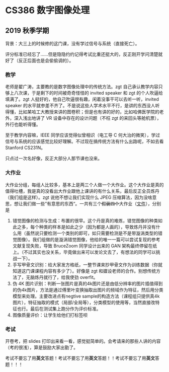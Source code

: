 
# CS386 数字图像处理

## 2019 秋季学期

背景：大三上的时候修的这门课，没有学过信号与系统（直接死亡）。

评分标准已经忘了……但是隐隐约约记得考试比重还挺大的，反正刚开学问清楚就好了（反正后面也是会偷偷调的）。

### 教学

老师是翟广涛，主要教的是数字图像处理中的传统方法。zgt 自己承认教学内容只够上八次课，于是剩下的时间被奇奇怪怪的 invited speaker 和 zgt 的个人吹逼给填满了。zgt 人挺好的，他自己吹逼很有趣，闲着没事干可以去听一听，invited speaker 的水平就参差不齐了。不是说这些人学术水平不行，是讲的东西没人听得懂，比如某哈工大教授来讲的图卷积；但是也有讲的好的，比如哈佛医学院的老外，深入浅出地讲了 VR 设备中存在的设计问题（不枉 zgt 的来回头等舱机票），外行也能听得懂。

至于教学内容嘛，IEEE 同学应该觉得似曾相识（电工导 C 何大治的微笑），学过信号与系统的应该感觉比较好理解。不过现在搞传统方法有什么出路呢，不如去看 Stanford CS231N。

只点过一次名好像，反正大部分人那节课也没来。

### 大作业

大作业分组，每组人比较多，基本上是两三个人做一个大作业。这个大作业是真的值得吐槽，我是真的没看出大作业跟他上课讲的有什么关系，最后反正全员炼丹（我们组是这样）。zgt 说他不想让我们实现什么 JPEG 压缩算法，因为没啥意思，想让我们做一些”有意思的东西“。一共有三个~~假装四个~~大作业（[文件](https://github.com/keithnull/ieee.icu/files/5212563/CS386-2019Fall-Projects.zip)），分别是

1. 错觉图像的检测与生成：布置的很早。这个丹是真的难炼，错觉图像的种类如此之多，每个种类的样本是如此之少（因为都是人画的），导致炼丹并没有什么用（虽然说只要检测一个类别的即可，如只需要检测是不是带漩涡类型的错觉图像）。我们组做的是漩涡错觉图像，他给的唯一一篇可以尝试复现的参考文献复现失败，导致 BruceZoom 同学设计出来的 GAN 架构最终停留在纸上。（不过其实也没关系，毕竟做出来可以发论文去了，有想法的同学可以挑战一下）。
2. 手写甲骨文识别：给大家发方格纸，一整节课来抄甲骨文作为训练数据（你就知道这门课课程内容有多少了）。好像是 zgt 和媒设老师的合作。别想传统方法了，无脑炼丹就行了，给我使劲 overfit。
3. 伪 4K 图片识别：判断一张图片是真的4k图片还是由低分辨率的图片插值得到的伪4k图片，方法是通过傅里叶变换抽取出图片的频域作为特征，然后用分类模型来处理。主要改进点有negtive sample的构造方法（课程组只提供真4k图片），特征抽取的模式（局部/全局等），分类模型的使用等，当然直接改特征也行。最后在测试集上跑分作为评价标准。
4. 图像质量评价：让学生给他们打标签呗

### 考试

开卷考，把 slides 打印出来看一看，感觉挺简单的。会考请来的那些人讲的内容（考的很浅），算是鼓励大家出勤了。

考试不要忘了用**英文**答题！考试不要忘了用**英文**答题！！考试不要忘了用**英文**答题！！！
